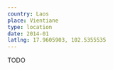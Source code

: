 ```yaml
---
country: Laos
place: Vientiane
type: location
date: 2014-01
latlng: 17.9605903, 102.5355535
---
```


TODO
